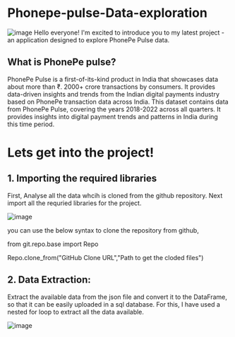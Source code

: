 # Phonepe-pulse-Data-exploration
![image](https://github.com/mad-huS/My-Phonepe-pulse-Data-exploration/assets/156919023/988deef5-2a3b-4b36-bc12-617b65981cdc)
Hello everyone! I'm excited to introduce you to my latest project - an application designed to explore PhonePe Pulse data.

## What is PhonePe pulse?

PhonePe Pulse is a first-of-its-kind product in India that showcases data about more than ₹. 2000+ crore transactions by consumers. It provides data-driven insights and trends from the Indian digital payments industry based on PhonePe transaction data across India. This dataset contains data from PhonePe Pulse, covering the years 2018-2022 across all quarters. It provides insights into digital payment trends and patterns in India during this time period.

# Lets get into the project!

## 1. Importing the required libraries
  First, Analyse all the data whcih is cloned from the github repository. Next import all the requried libraries for the project.
  
  ![image](https://github.com/mad-huS/My-Phonepe-pulse-Data-exploration/assets/156919023/d04f73ff-c074-4fbb-a3a7-408e39ae9ba8)

  you can use the below syntax to clone the repository from github,
  
  from git.repo.base import Repo
  
  Repo.clone_from("GitHub Clone URL","Path to get the cloded files")

## 2. Data Extraction:
  Extract the available data from the json file and convert it to the DataFrame, so that it can be easily uploaded in a sql database. 
  For this, I have used a nested for loop to extract all the data available.

  ![image](https://github.com/mad-huS/My-Phonepe-pulse-Data-exploration/assets/156919023/023c9c1b-8bac-4362-bfac-eb31af157ece)

  


